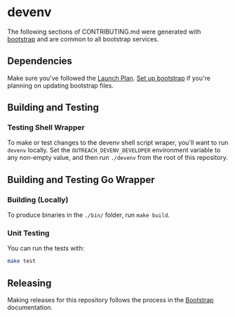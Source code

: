 # devenv

<!--- Block(custom) -->
<!--
We expect CONTRIBUTING.md to look mostly identical for all bootstrap services.

If your service requires special instructions for developers, you can place
those instructions in this block. If your service isn't special, it's safe to
leave this comment here as-is.

If the text you are about to add here applies to many or all bootstrap services,
consider adding it to the bootstrap template instead.
-->
<!--- EndBlock(custom) -->

The following sections of CONTRIBUTING.md were generated with
[bootstrap](https://github.com/getoutreach/bootstrap) and are common to all
bootstrap services.

## Dependencies

Make sure you've followed the [Launch Plan](https://outreach-io.atlassian.net/wiki/spaces/EN/pages/695698940/Launch+Plan).
[Set up bootstrap](https://outreach-io.atlassian.net/wiki/spaces/EN/pages/701596137/Services+Checklist) if you're planning on updating bootstrap files.

<!--- Block(devDependencies) -->
<!--- EndBlock(devDependencies) -->

## Building and Testing

<!--- Block(buildCustom) -->
### Testing Shell Wrapper

To make or test changes to the devenv shell script wraper, you'll want to run `devenv` locally. Set the `OUTREACH_DEVENV_DEVELOPER` environment variable to any non-empty value, and then run `./devenv` from the root of this repository.

## Building and Testing Go Wrapper
<!--- EndBlock(buildCustom) -->

### Building (Locally)

To produce binaries in the `./bin/` folder, run `make build`.

### Unit Testing

You can run the tests with:

```bash
make test
```


## Releasing

Making releases for this repository follows the process in the [Bootstrap](https://github.com/getoutreach/bootstrap/tree/master/README.md#semver) documentation.
